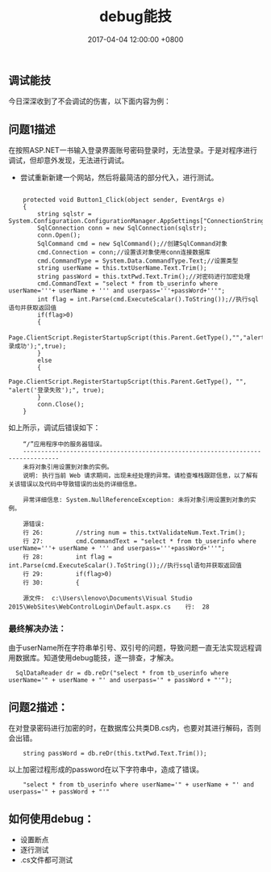 ﻿---
layout: post
title: "debug能技"
date: 2017-04-04 12:00:00 +0800
categories: c#
tag: [asp.net]
---   


## 调试能技
今日深深收到了不会调试的伤害，以下面内容为例：

## 问题1描述

在按照ASP.NET一书输入登录界面账号密码登录时，无法登录。于是对程序进行调试，但却意外发现，无法进行调试。

- 尝试重新新建一个网站，然后将最简洁的部分代入，进行测试。
```

    protected void Button1_Click(object sender, EventArgs e)
    {
        string sqlstr = System.Configuration.ConfigurationManager.AppSettings["ConnectionString"].ToString();
        SqlConnection conn = new SqlConnection(sqlstr);
        conn.Open();
        SqlCommand cmd = new SqlCommand();//创建SqlCommand对象
        cmd.Connection = conn;//设置该对象使用conn连接数据库
        cmd.CommandType = System.Data.CommandType.Text;//设置类型
        string userName = this.txtUserName.Text.Trim();
        string passWord = this.txtPwd.Text.Trim();//对密码进行加密处理
        cmd.CommandText = "select * from tb_userinfo where userName='''+ userName + ''' and userpass='''+passWord+'''";
        int flag = int.Parse(cmd.ExecuteScalar().ToString());//执行sql语句并获取返回值
        if(flag>0)
        {
            Page.ClientScript.RegisterStartupScript(this.Parent.GetType(),"","alert('登录成功');",true);
        }
        else
        {
            Page.ClientScript.RegisterStartupScript(this.Parent.GetType(), "", "alert('登录失败');", true);
        }
        conn.Close();
    }
```
如上所示，调试后错误如下：
```    
    “/”应用程序中的服务器错误。
    --------------------------------------------------------------------------------
    未将对象引用设置到对象的实例。 
    说明: 执行当前 Web 请求期间，出现未经处理的异常。请检查堆栈跟踪信息，以了解有关该错误以及代码中导致错误的出处的详细信息。 

    异常详细信息: System.NullReferenceException: 未将对象引用设置到对象的实例。

    源错误: 
    行 26:         //string num = this.txtValidateNum.Text.Trim();
    行 27:         cmd.CommandText = "select * from tb_userinfo where userName='''+ userName + ''' and userpass='''+passWord+'''";
    行 28:         int flag = int.Parse(cmd.ExecuteScalar().ToString());//执行ssql语句并获取返回值
    行 29:         if(flag>0)
    行 30:         {  

    源文件:  c:\Users\lenovo\Documents\Visual Studio 2015\WebSites\WebControlLogin\Default.aspx.cs    行:  28 
```

### 最终解决办法：   

由于userName所在字符串单引号、双引号的问题，导致问题一直无法实现远程调用数据库。知道使用debug能技，逐一排查，才解决。

```
  SqlDataReader dr = db.reDr("select * from tb_userinfo where userName='" + userName + "' and userpass='" + passWord + "'");
```

## 问题2描述：

在对登录密码进行加密的时，在数据库公共类DB.cs内，也要对其进行解码，否则会出错。
```
    string passWord = db.reDr(this.txtPwd.Text.Trim());
```

以上加密过程形成的password在以下字符串中，造成了错误。

```
    "select * from tb_userinfo where userName='" + userName + "' and userpass='" + passWord + "'"
```

## 如何使用debug：

- 设置断点
- 逐行测试
- .cs文件都可测试

